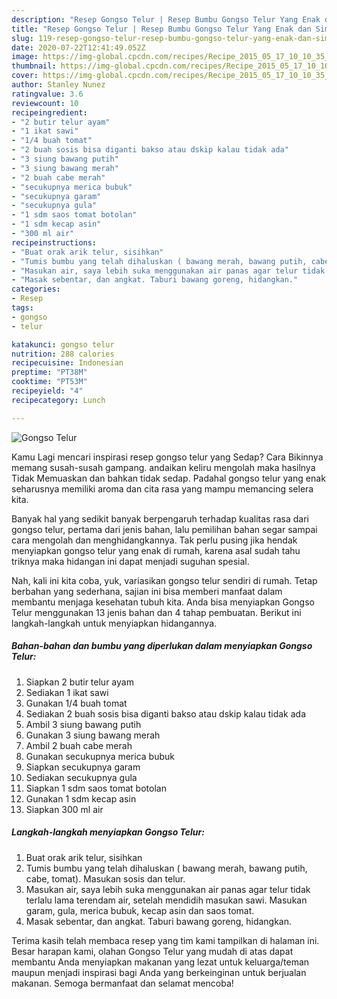 ```yaml
---
description: "Resep Gongso Telur | Resep Bumbu Gongso Telur Yang Enak dan Simpel"
title: "Resep Gongso Telur | Resep Bumbu Gongso Telur Yang Enak dan Simpel"
slug: 119-resep-gongso-telur-resep-bumbu-gongso-telur-yang-enak-dan-simpel
date: 2020-07-22T12:41:49.052Z
image: https://img-global.cpcdn.com/recipes/Recipe_2015_05_17_10_10_35_502_c7e40e13a67e04097e73/751x532cq70/gongso-telur-foto-resep-utama.jpg
thumbnail: https://img-global.cpcdn.com/recipes/Recipe_2015_05_17_10_10_35_502_c7e40e13a67e04097e73/751x532cq70/gongso-telur-foto-resep-utama.jpg
cover: https://img-global.cpcdn.com/recipes/Recipe_2015_05_17_10_10_35_502_c7e40e13a67e04097e73/751x532cq70/gongso-telur-foto-resep-utama.jpg
author: Stanley Nunez
ratingvalue: 3.6
reviewcount: 10
recipeingredient:
- "2 butir telur ayam"
- "1 ikat sawi"
- "1/4 buah tomat"
- "2 buah sosis bisa diganti bakso atau dskip kalau tidak ada"
- "3 siung bawang putih"
- "3 siung bawang merah"
- "2 buah cabe merah"
- "secukupnya merica bubuk"
- "secukupnya garam"
- "secukupnya gula"
- "1 sdm saos tomat botolan"
- "1 sdm kecap asin"
- "300 ml air"
recipeinstructions:
- "Buat orak arik telur, sisihkan"
- "Tumis bumbu yang telah dihaluskan ( bawang merah, bawang putih, cabe, tomat). Masukan sosis dan telur."
- "Masukan air, saya lebih suka menggunakan air panas agar telur tidak terlalu lama terendam air, setelah mendidih masukan sawi. Masukan garam, gula, merica bubuk, kecap asin dan saos tomat."
- "Masak sebentar, dan angkat. Taburi bawang goreng, hidangkan."
categories:
- Resep
tags:
- gongso
- telur

katakunci: gongso telur 
nutrition: 288 calories
recipecuisine: Indonesian
preptime: "PT38M"
cooktime: "PT53M"
recipeyield: "4"
recipecategory: Lunch

---
```



![Gongso Telur](https://img-global.cpcdn.com/recipes/Recipe_2015_05_17_10_10_35_502_c7e40e13a67e04097e73/751x532cq70/gongso-telur-foto-resep-utama.jpg)

Kamu Lagi mencari inspirasi resep gongso telur yang Sedap? Cara Bikinnya memang susah-susah gampang. andaikan keliru mengolah maka hasilnya Tidak Memuaskan dan bahkan tidak sedap. Padahal gongso telur yang enak seharusnya memiliki aroma dan cita rasa yang mampu memancing selera kita.



Banyak hal yang sedikit banyak berpengaruh terhadap kualitas rasa dari gongso telur, pertama dari jenis bahan, lalu pemilihan bahan segar sampai cara mengolah dan menghidangkannya. Tak perlu pusing jika hendak menyiapkan gongso telur yang enak di rumah, karena asal sudah tahu triknya maka hidangan ini dapat menjadi suguhan spesial.


Nah, kali ini kita coba, yuk, variasikan gongso telur sendiri di rumah. Tetap berbahan yang sederhana, sajian ini bisa memberi manfaat dalam membantu menjaga kesehatan tubuh kita. Anda bisa menyiapkan Gongso Telur menggunakan 13 jenis bahan dan 4 tahap pembuatan. Berikut ini langkah-langkah untuk menyiapkan hidangannya.

<!--inarticleads1-->

##### Bahan-bahan dan bumbu yang diperlukan dalam menyiapkan Gongso Telur:

1. Siapkan 2 butir telur ayam
1. Sediakan 1 ikat sawi
1. Gunakan 1/4 buah tomat
1. Sediakan 2 buah sosis bisa diganti bakso atau dskip kalau tidak ada
1. Ambil 3 siung bawang putih
1. Gunakan 3 siung bawang merah
1. Ambil 2 buah cabe merah
1. Gunakan secukupnya merica bubuk
1. Siapkan secukupnya garam
1. Sediakan secukupnya gula
1. Siapkan 1 sdm saos tomat botolan
1. Gunakan 1 sdm kecap asin
1. Siapkan 300 ml air




<!--inarticleads2-->

##### Langkah-langkah menyiapkan Gongso Telur:

1. Buat orak arik telur, sisihkan
1. Tumis bumbu yang telah dihaluskan ( bawang merah, bawang putih, cabe, tomat). Masukan sosis dan telur.
1. Masukan air, saya lebih suka menggunakan air panas agar telur tidak terlalu lama terendam air, setelah mendidih masukan sawi. Masukan garam, gula, merica bubuk, kecap asin dan saos tomat.
1. Masak sebentar, dan angkat. Taburi bawang goreng, hidangkan.




Terima kasih telah membaca resep yang tim kami tampilkan di halaman ini. Besar harapan kami, olahan Gongso Telur yang mudah di atas dapat membantu Anda menyiapkan makanan yang lezat untuk keluarga/teman maupun menjadi inspirasi bagi Anda yang berkeinginan untuk berjualan makanan. Semoga bermanfaat dan selamat mencoba!
